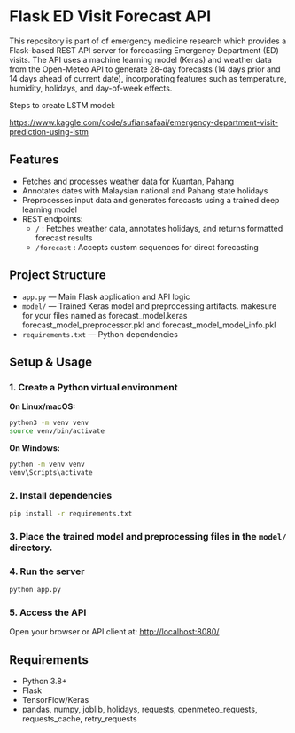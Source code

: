 
# Flask ED Visit Forecast API

This repository is part of of emergency medicine research which provides a Flask-based REST API server for forecasting Emergency Department (ED) visits. The API uses a machine learning model (Keras) and weather data from the Open-Meteo API to generate 28-day forecasts (14 days prior and 14 days ahead of current date), incorporating features such as temperature, humidity, holidays, and day-of-week effects.

Steps to create LSTM model:

https://www.kaggle.com/code/sufiansafaai/emergency-department-visit-prediction-using-lstm

## Features
- Fetches and processes weather data for Kuantan, Pahang
- Annotates dates with Malaysian national and Pahang state holidays
- Preprocesses input data and generates forecasts using a trained deep learning model
- REST endpoints:
	- `/` : Fetches weather data, annotates holidays, and returns formatted forecast results
	- `/forecast` : Accepts custom sequences for direct forecasting

## Project Structure
- `app.py` — Main Flask application and API logic
- `model/` — Trained Keras model and preprocessing artifacts. makesure for your files named as forecast_model.keras forecast_model_preprocessor.pkl and forecast_model_model_info.pkl
- `requirements.txt` — Python dependencies

## Setup & Usage

### 1. Create a Python virtual environment

**On Linux/macOS:**
```bash
python3 -m venv venv
source venv/bin/activate
```

**On Windows:**
```cmd
python -m venv venv
venv\Scripts\activate
```

### 2. Install dependencies
```bash
pip install -r requirements.txt
```

### 3. Place the trained model and preprocessing files in the `model/` directory.

### 4. Run the server
```bash
python app.py
```

### 5. Access the API
Open your browser or API client at: [http://localhost:8080/](http://localhost:8080/)

## Requirements
- Python 3.8+
- Flask
- TensorFlow/Keras
- pandas, numpy, joblib, holidays, requests, openmeteo_requests, requests_cache, retry_requests
